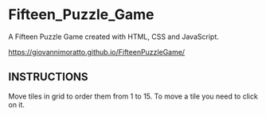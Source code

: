 # Fifteen_Puzzle_Game

A Fifteen Puzzle Game created with HTML, CSS and JavaScript. 

https://giovannimoratto.github.io/FifteenPuzzleGame/

## INSTRUCTIONS
Move tiles in grid to order them from 1 to 15.
To move a tile you need to click on it. 
 

